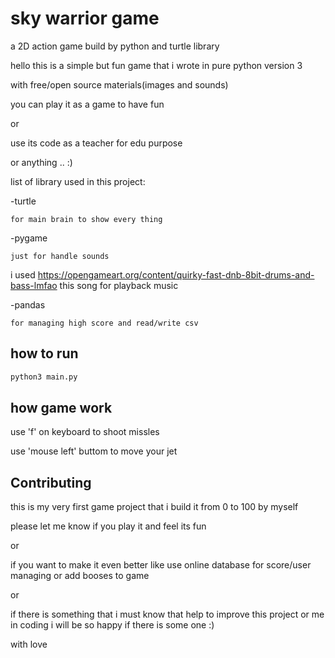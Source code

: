 # sky warrior game

a 2D action game build by python and turtle library

hello this is a simple but fun game that i wrote in pure python version 3
 
with free/open source materials(images and sounds)

you can play it as a game to have fun
 
or

use its code as a teacher for edu purpose

or
anything .. :)


list of library used in this project:

-turtle

    for main brain to show every thing
 
-pygame

    just for handle sounds

  i used https://opengameart.org/content/quirky-fast-dnb-8bit-drums-and-bass-lmfao this song for playback music

-pandas

    for managing high score and read/write csv

## how to run



```bash
python3 main.py
```

## how game work

use 'f' on keyboard to shoot missles

use 'mouse left' buttom to move your jet


## Contributing

this is my very first game project that i build it from 0 to 100 by myself

please let me know if you play it and feel its fun

or

if you want to make it even better like use online database for score/user managing or add booses to game

or

if there is something that i must know that help to improve this project or me in coding i will be so happy if there is some one :)

with love
